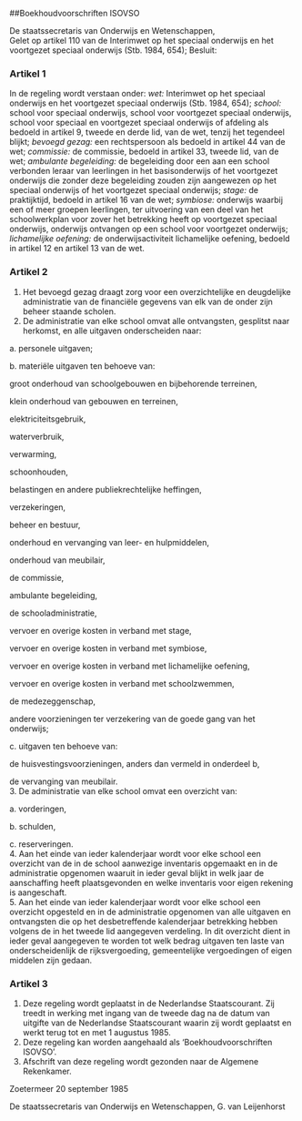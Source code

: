 <meta http-equiv='Content-Type' content='text/html; charset=utf-8' />

##Boekhoudvoorschriften ISOVSO 

De staatssecretaris van Onderwijs en Wetenschappen,  
Gelet op artikel 110 van de Interimwet op het speciaal onderwijs en het voortgezet speciaal onderwijs (Stb. 1984, 654);
Besluit:    

### Artikel  1  

In de regeling wordt verstaan onder:   *wet:*   Interimwet op het speciaal onderwijs en het voortgezet speciaal onderwijs (Stb. 1984, 654);    *school:*   school voor speciaal onderwijs, school voor voortgezet speciaal onderwijs, school voor speciaal en voortgezet speciaal onderwijs of afdeling als bedoeld in artikel 9, tweede en derde lid, van de wet, tenzij het tegendeel blijkt;    *bevoegd gezag:*   een rechtspersoon als bedoeld in artikel 44 van de wet;    *commissie:*   de commissie, bedoeld in artikel 33, tweede lid, van de wet;    *ambulante begeleiding:*   de begeleiding door een aan een school verbonden leraar van leerlingen in het basisonderwijs of het voortgezet onderwijs die zonder deze begeleiding zouden zijn aangewezen op het speciaal onderwijs of het voortgezet speciaal onderwijs;    *stage:*   de praktijktijd, bedoeld in artikel 16 van de wet;    *symbiose:*   onderwijs waarbij een of meer groepen leerlingen, ter uitvoering van een deel van het schoolwerkplan voor zover het betrekking heeft op voortgezet speciaal onderwijs, onderwijs ontvangen op een school voor voortgezet onderwijs;    *lichamelijke oefening:*   de onderwijsactiviteit lichamelijke oefening, bedoeld in artikel 12 en artikel 13 van de wet.    

### Artikel  2  

1.  Het bevoegd gezag draagt zorg voor een overzichtelijke en deugdelijke administratie van de financiële gegevens van elk van de onder zijn beheer staande scholen.   
2.  De administratie van elke school omvat alle ontvangsten, gesplitst naar herkomst, en alle uitgaven onderscheiden naar: 

a. personele uitgaven;  

b. materiële uitgaven ten behoeve van: 

groot onderhoud van schoolgebouwen en bijbehorende terreinen,  

klein onderhoud van gebouwen en terreinen,  

elektriciteitsgebruik,  

waterverbruik,  

verwarming,  

schoonhouden,  

belastingen en andere publiekrechtelijke heffingen,  

verzekeringen,  

beheer en bestuur,  

onderhoud en vervanging van leer- en hulpmiddelen,  

onderhoud van meubilair,  

de commissie,  

ambulante begeleiding,  

de schooladministratie,  

vervoer en overige kosten in verband met stage,  

vervoer en overige kosten in verband met symbiose,  

vervoer en overige kosten in verband met lichamelijke oefening,  

vervoer en overige kosten in verband met schoolzwemmen,  

de medezeggenschap,  

andere voorzieningen ter verzekering van de goede gang van het onderwijs;    

c. uitgaven ten behoeve van:  

de huisvestingsvoorzieningen, anders dan vermeld in onderdeel b,  

de vervanging van meubilair.       
3.  De administratie van elke school omvat een overzicht van: 

a. vorderingen,  

b. schulden,  

c. reserveringen.     
4.  Aan het einde van ieder kalenderjaar wordt voor elke school een overzicht van de in de school aanwezige inventaris opgemaakt en in de administratie opgenomen waaruit in ieder geval blijkt in welk jaar de aanschaffing heeft plaatsgevonden en welke inventaris voor eigen rekening is aangeschaft.   
5.  Aan het einde van ieder kalenderjaar wordt voor elke school een overzicht opgesteld en in de administratie opgenomen van alle uitgaven en ontvangsten die op het desbetreffende kalenderjaar betrekking hebben volgens de in het tweede lid aangegeven verdeling. In dit overzicht dient in ieder geval aangegeven te worden tot welk bedrag uitgaven ten laste van onderscheidenlijk de rijksvergoeding, gemeentelijke vergoedingen of eigen middelen zijn gedaan.  

### Artikel  3  

1.  Deze regeling wordt geplaatst in de Nederlandse Staatscourant. Zij treedt in werking met ingang van de tweede dag na de datum van uitgifte van de Nederlandse Staatscourant waarin zij wordt geplaatst en werkt terug tot en met 1 augustus 1985.   
2.  Deze regeling kan worden aangehaald als ‘Boekhoudvoorschriften ISOVSO’.   
3.  Afschrift van deze regeling wordt gezonden naar de Algemene Rekenkamer.  

Zoetermeer 
20 september 1985    

De 
staatssecretaris van Onderwijs en Wetenschappen, 
G. van Leijenhorst      
